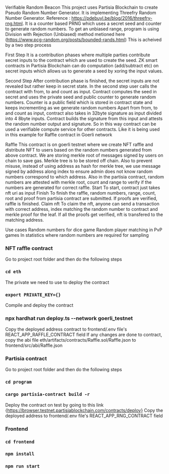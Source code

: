 Verifiable Random Beacon
This project uses Partisia Blockchain to create Pseudo Random Number Generator. It is implementing Threefry Random Number Generator. Reference : https://pdebuyl.be/blog/2016/threefry-rng.html. It is a counter based PRNG which uses a secret seed and counter to generate random numbers. To get an unbiased range, program is using Division with Rejection (Unbiased) method metioned here (https://www.pcg-random.org/posts/bounded-rands.html) This is acheived by a two step process

First Step
It is a contribution phases where multiple parties contribute secret inputs to the contract which are used to create the seed. ZK smart contracts in Partisia Blockchain can do computation (add/subtract etc) on secret inputs which allows us to generate a seed by xoring the input values.

Second Step
After contribution phase is finished, the secret inputs are not revealed but rather keep in secret state. In the second step user calls the contract with from, to and count as input. Contract computes the seed in secret and uses the private seed and public counter to generate random numbers. Counter is a public field which is stored in contract state and keeps incrementing as we generate random numbers
Apart from from, to and count as input, contract also takes in 32byte signature as input divided into 4 8byte inputs. Contract builds the signature from this input and attests the random number output and signature. So in this way contract can be used a verifiable compute service for other contracts. Like it is being used in this example for Raffle contract in Goerli network

Raffle 
This contract is on goerli testnet where we create NFT raffle and distribute NFT to users based on the random numbers generated from above contract. We are storing merkle root of messages signed by users on chain to save gas. Merkle tree is to be stored off chain. Also to prevent misuse, instead of using address as hash for merkle tree, we use message signed by address along index to ensure admin does not know random numbers correspond to which address. Also in the partisia contract, random numbers are attested with merkle root, count and range to verify if the numbers are generated for correct raffle. 
Start
To start, contract just takes nft uri as input
Finish
To finish the raffle, random numbers, range, count, root and proof from partisia contract are submitted. If proofs are verified, raffle is finished.
Claim nft
To claim the nft, anyone can send a transaction with correct address, index matching the random number to contract and merkle proof for the leaf. If all the proofs get verified, nft is transfered to the matching address.

Use cases
Random numbers for dice game
Random player matching in PvP games
In statistics where random numbers are required for sampling

### NFT raffle contract
Go to project root folder and then do the following steps

### `cd eth`

 The private we need to use to deploy the contract
### `export PRIVATE_KEY={}`

Compile and deploy the contract
### npx hardhat run deploy.ts --network goerli_testnet

Copy the deployed address contract to frontend/.env file's REACT_APP_RAFFLE_CONTRACT field
If any changes are done to contract, copy the abi file eth/artifacts/contracts/Raffle.sol/Raffle.json to frontend/src/abi/Raffle.json

### Partisia contract
Go to project root folder and then do the following steps

### `cd program`

### `cargo partisia-contract build -r`

Deploy the contract on test by going to this link  {https://browser.testnet.partisiablockchain.com/contracts/deploy}
Copy the deployed address to frontend/.env file's REACT_APP_RNG_CONTRACT field

### Frontend

### `cd frontend`

### `npm install`

### `npm run start`



